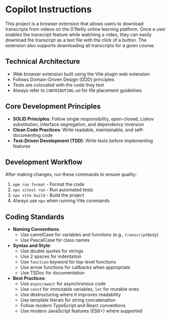 # Copilot Instructions

This project is a browser extension that allows users to download transcripts from videos on the O'Reilly online learning platform. Once a user enables the transcript feature while watching a video, they can easily download the transcript as a text file with the click of a button. The extension also supports downloading all transcripts for a given course.

## Technical Architecture

- Web browser extension built using the Vite plugin web extension
- Follows Domain-Driven Design (DDD) principles
- Tests are colocated with the code they test
- Always refer to `CONTRIBUTING.md` for file placement guidelines

## Core Development Principles

- **SOLID Principles**: Follow single responsibility, open-closed, Liskov substitution, interface segregation, and dependency inversion
- **Clean Code Practices**: Write readable, maintainable, and self-documenting code
- **Test-Driven Development (TDD)**: Write tests before implementing features

## Development Workflow

After making changes, run these commands to ensure quality:

1. `npm run format` - Format the code
2. `npx vitest run` - Run automated tests
3. `npx vite build` - Build the project
4. Always use `npx` when running Vite commands

## Coding Standards

- **Naming Conventions**:
  - Use camelCase for variables and functions (e.g., `transcriptBody`)
  - Use PascalCase for class names
- **Syntax and Style**:
  - Use double quotes for strings
  - Use 2 spaces for indentation
  - Use `function` keyword for top-level functions
  - Use arrow functions for callbacks when appropriate
  - Use TSDoc for documentation
- **Best Practices**:
  - Use `async/await` for asynchronous code
  - Use `const` for immutable variables, `let` for mutable ones
  - Use destructuring where it improves readability
  - Use template literals for string concatenation
  - Follow modern TypeScript and React conventions
  - Use modern JavaScript features (ES6+) where supported
